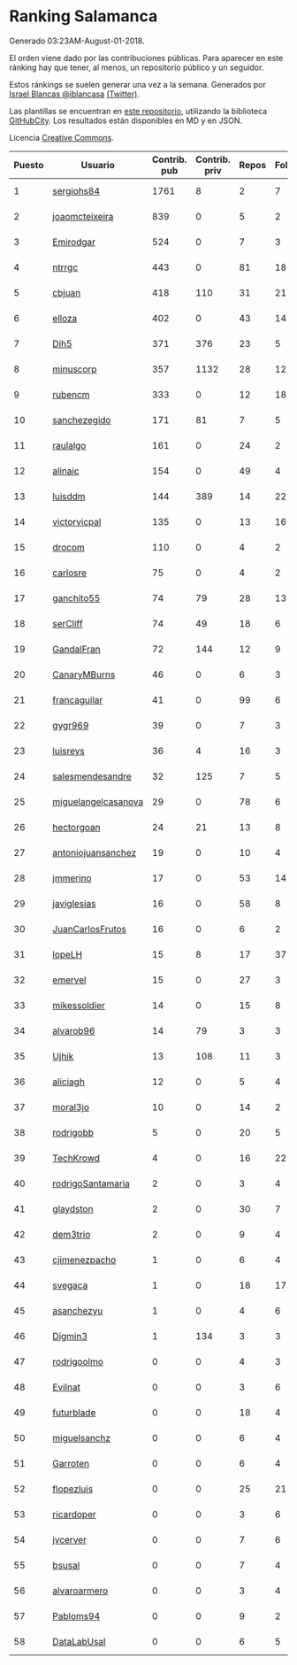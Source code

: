 # Ranking Salamanca

Generado 03:23AM-August-01-2018.

El orden viene dado por las contribuciones públicas. Para aparecer en este ránking hay que tener, al menos, un repositorio público y un seguidor.

Estos ránkings se suelen generar una vez a la semana. Generados por [Israel Blancas @iblancasa](https://github.com/iblancasa/) [(Twitter)](https://twitter.com/iblancasa).

Las plantillas se encuentran en [este repositorio](https://github.com/iblancasa/GH-Spanish-Ranking), utilizando la biblioteca [GitHubCity](https://github.com/iblancasa/GitHubCity). Los resultados están disponibles en MD y en JSON.

Licencia [Creative Commons](https://creativecommons.org/licenses/by/4.0/).

| Puesto   |  Usuario  | Contrib. pub | Contrib. priv |Repos| Followers | Desde |  Avatar  |
|----------|-----------|--------------|---------------|-----|-----------|-------|----------|
|1|[sergiohs84](https://github.com/sergiohs84)|1761|8|2|7|2015-03-28|![sergiohs84]()|
|2|[joaomcteixeira](https://github.com/joaomcteixeira)|839|0|5|2|2012-11-27|![joaomcteixeira]()|
|3|[Emirodgar](https://github.com/Emirodgar)|524|0|7|3|2013-04-30|![Emirodgar]()|
|4|[ntrrgc](https://github.com/ntrrgc)|443|0|81|18|2011-08-24|![ntrrgc]()|
|5|[cbjuan](https://github.com/cbjuan)|418|110|31|21|2012-12-01|![cbjuan]()|
|6|[elloza](https://github.com/elloza)|402|0|43|14|2015-02-24|![elloza]()|
|7|[Dih5](https://github.com/Dih5)|371|376|23|5|2015-04-22|![Dih5]()|
|8|[minuscorp](https://github.com/minuscorp)|357|1132|28|12|2013-03-09|![minuscorp]()|
|9|[rubencm](https://github.com/rubencm)|333|0|12|18|2011-06-29|![rubencm]()|
|10|[sanchezegido](https://github.com/sanchezegido)|171|81|7|5|2015-11-08|![sanchezegido]()|
|11|[raulalgo](https://github.com/raulalgo)|161|0|24|2|2014-07-03|![raulalgo]()|
|12|[alinaic](https://github.com/alinaic)|154|0|49|4|2018-03-16|![alinaic]()|
|13|[luisddm](https://github.com/luisddm)|144|389|14|22|2012-12-06|![luisddm]()|
|14|[victorvicpal](https://github.com/victorvicpal)|135|0|13|16|2014-12-02|![victorvicpal]()|
|15|[drocom](https://github.com/drocom)|110|0|4|2|2017-10-05|![drocom]()|
|16|[carlosre](https://github.com/carlosre)|75|0|4|2|2013-12-17|![carlosre]()|
|17|[ganchito55](https://github.com/ganchito55)|74|79|28|13|2013-06-17|![ganchito55]()|
|18|[serCliff](https://github.com/serCliff)|74|49|18|6|2015-07-27|![serCliff]()|
|19|[GandalFran](https://github.com/GandalFran)|72|144|12|9|2017-07-07|![GandalFran]()|
|20|[CanaryMBurns](https://github.com/CanaryMBurns)|46|0|6|3|2015-11-07|![CanaryMBurns]()|
|21|[francaguilar](https://github.com/francaguilar)|41|0|99|6|2015-03-19|![francaguilar]()|
|22|[gygr969](https://github.com/gygr969)|39|0|7|3|2015-11-14|![gygr969]()|
|23|[luisreys](https://github.com/luisreys)|36|4|16|3|2015-11-18|![luisreys]()|
|24|[salesmendesandre](https://github.com/salesmendesandre)|32|125|7|5|2016-04-03|![salesmendesandre]()|
|25|[miguelangelcasanova](https://github.com/miguelangelcasanova)|29|0|78|6|2011-04-02|![miguelangelcasanova]()|
|26|[hectorgoan](https://github.com/hectorgoan)|24|21|13|8|2013-08-12|![hectorgoan]()|
|27|[antoniojuansanchez](https://github.com/antoniojuansanchez)|19|0|10|4|2013-10-01|![antoniojuansanchez]()|
|28|[jmmerino](https://github.com/jmmerino)|17|0|53|14|2011-10-26|![jmmerino]()|
|29|[javiglesias](https://github.com/javiglesias)|16|0|58|8|2014-10-06|![javiglesias]()|
|30|[JuanCarlosFrutos](https://github.com/JuanCarlosFrutos)|16|0|6|2|2017-02-23|![JuanCarlosFrutos]()|
|31|[lopeLH](https://github.com/lopeLH)|15|8|17|37|2014-04-29|![lopeLH]()|
|32|[emervel](https://github.com/emervel)|15|0|27|3|2014-05-11|![emervel]()|
|33|[mikessoldier](https://github.com/mikessoldier)|14|0|15|8|2013-10-23|![mikessoldier]()|
|34|[alvarob96](https://github.com/alvarob96)|14|79|3|3|2018-02-23|![alvarob96]()|
|35|[Ujhik](https://github.com/Ujhik)|13|108|11|3|2017-03-07|![Ujhik]()|
|36|[aliciagh](https://github.com/aliciagh)|12|0|5|4|2012-01-12|![aliciagh]()|
|37|[moral3jo](https://github.com/moral3jo)|10|0|14|2|2010-12-15|![moral3jo]()|
|38|[rodrigobb](https://github.com/rodrigobb)|5|0|20|5|2012-04-12|![rodrigobb]()|
|39|[TechKrowd](https://github.com/TechKrowd)|4|0|16|22|2015-10-10|![TechKrowd]()|
|40|[rodrigoSantamaria](https://github.com/rodrigoSantamaria)|2|0|3|4|2012-04-02|![rodrigoSantamaria]()|
|41|[glaydston](https://github.com/glaydston)|2|0|30|7|2012-08-11|![glaydston]()|
|42|[dem3trio](https://github.com/dem3trio)|2|0|9|4|2011-05-05|![dem3trio]()|
|43|[cjimenezpacho](https://github.com/cjimenezpacho)|1|0|6|4|2012-09-26|![cjimenezpacho]()|
|44|[svegaca](https://github.com/svegaca)|1|0|18|17|2010-02-03|![svegaca]()|
|45|[asanchezyu](https://github.com/asanchezyu)|1|0|4|6|2014-05-13|![asanchezyu]()|
|46|[Digmin3](https://github.com/Digmin3)|1|134|3|3|2014-06-01|![Digmin3]()|
|47|[rodrigoolmo](https://github.com/rodrigoolmo)|0|0|4|3|2011-04-09|![rodrigoolmo]()|
|48|[Evilnat](https://github.com/Evilnat)|0|0|3|6|2011-01-12|![Evilnat]()|
|49|[futurblade](https://github.com/futurblade)|0|0|18|4|2012-10-03|![futurblade]()|
|50|[miguelsanchz](https://github.com/miguelsanchz)|0|0|6|4|2012-07-10|![miguelsanchz]()|
|51|[Garroten](https://github.com/Garroten)|0|0|6|4|2008-05-04|![Garroten]()|
|52|[flopezluis](https://github.com/flopezluis)|0|0|25|21|2010-11-01|![flopezluis]()|
|53|[ricardoper](https://github.com/ricardoper)|0|0|3|6|2013-08-04|![ricardoper]()|
|54|[jvcerver](https://github.com/jvcerver)|0|0|7|6|2013-10-22|![jvcerver]()|
|55|[bsusal](https://github.com/bsusal)|0|0|7|4|2014-02-26|![bsusal]()|
|56|[alvaroarmero](https://github.com/alvaroarmero)|0|0|3|4|2016-01-22|![alvaroarmero]()|
|57|[Pabloms94](https://github.com/Pabloms94)|0|0|9|2|2016-02-11|![Pabloms94]()|
|58|[DataLabUsal](https://github.com/DataLabUsal)|0|0|6|5|2016-05-18|![DataLabUsal]()|
